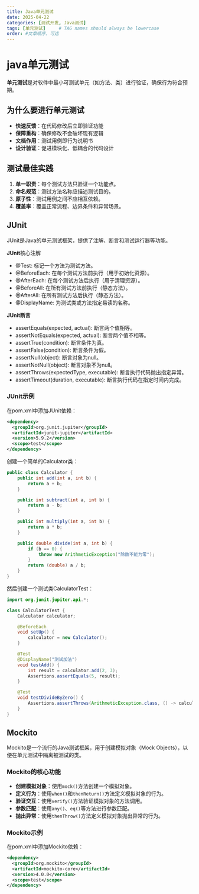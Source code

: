 ```yaml
---
title: Java单元测试
date: 2025-04-22 
categories: [测试开发, Java测试]
tags: [单元测试]     # TAG names should always be lowercase
order: #文章顺序，可选
---
```

# java单元测试
**单元测试**是对软件中最小可测试单元（如方法、类）进行验证，确保行为符合预期。

## 为什么要进行单元测试
- **快速反馈**：在代码修改后立即验证功能
- **保障重构**：确保修改不会破坏现有逻辑
- **文档作用**：测试用例即行为说明书
- **设计验证**：促进模块化、低耦合的代码设计

## 测试最佳实践
1. **单一职责**：每个测试方法只验证一个功能点。
2. **命名规范**：测试方法名称应描述测试目的。
3. **原子性**：测试用例之间不应相互依赖。
4. **覆盖率**：覆盖正常流程、边界条件和异常场景。

## JUnit
JUnit是Java的单元测试框架，提供了注解、断言和测试运行器等功能。

**JUnit**核心注解
- @Test: 标记一个方法为测试方法。
- @BeforeEach: 在每个测试方法前执行（用于初始化资源）。
- @AfterEach: 在每个测试方法后执行（用于清理资源）。
- @BeforeAll: 在所有测试方法前执行（静态方法）。
- @AfterAll: 在所有测试方法后执行（静态方法）。
- @DisplayName: 为测试类或方法指定易读的名称。

**JUnit断言**
- assertEquals(expected, actual): 断言两个值相等。
- assertNotEquals(expected, actual): 断言两个值不相等。
- assertTrue(condition): 断言条件为真。
- assertFalse(condition): 断言条件为假。
- assertNull(object): 断言对象为null。
- assertNotNull(object): 断言对象不为null。
- assertThrows(expectedType, executable): 断言执行代码抛出指定异常。
- assertTimeout(duration, executable): 断言执行代码在指定时间内完成。

### JUnit示例
在pom.xml中添加JUnit依赖：
```xml
<dependency>
  <groupId>org.junit.jupiter</groupId>
  <artifactId>junit-jupiter</artifactId>
  <version>5.9.2</version>
  <scope>test</scope>
</dependency>
```
创建一个简单的Calculator类：
```java
public class Calculator {
    public int add(int a, int b) {
        return a + b;
    }

    public int subtract(int a, int b) {
        return a - b;
    }

    public int multiply(int a, int b) {
        return a * b;
    }

    public double divide(int a, int b) {
        if (b == 0) {
            throw new ArithmeticException("除数不能为零");
        }
        return (double) a / b;
    }
}
```
然后创建一个测试类CalculatorTest：
```java
import org.junit.jupiter.api.*;

class CalculatorTest {
    Calculator calculator;

    @BeforeEach
    void setUp() {
        calculator = new Calculator();
    }

    @Test
    @DisplayName("测试加法")
    void testAdd() {
        int result = calculator.add(2, 3);
        Assertions.assertEquals(5, result);
    }

    @Test
    void testDivideByZero() {
        Assertions.assertThrows(ArithmeticException.class, () -> calculator.divide(10, 0));
    }
}
```
## Mockito
Mockito是一个流行的Java测试框架，用于创建模拟对象（Mock Objects），以便在单元测试中隔离被测试的类。

### Mockito的核心功能
- **创建模拟对象**：使用`mock()`方法创建一个模拟对象。
- **定义行为**：使用`when()`和`thenReturn()`方法定义模拟对象的行为。
- **验证交互**：使用`verify()`方法验证模拟对象的方法调用。
- **参数匹配**：使用`any()`、`eq()`等方法进行参数匹配。
- **抛出异常**：使用`thenThrow()`方法定义模拟对象抛出异常的行为。

### Mockito示例
在pom.xml中添加Mockito依赖：
```xml
<dependency>
  <groupId>org.mockito</groupId>
  <artifactId>mockito-core</artifactId>
  <version>4.0.0</version>
  <scope>test</scope>
</dependency>
```
